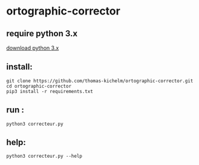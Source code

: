 # ortographic-corrector
## require python 3.x
[download python 3.x](https://www.python.org/downloads/ "download python 3.x")
## install:
```shell
git clone https://github.com/thomas-kichelm/ortographic-corrector.git
cd ortographic-corrector
pip3 install -r requirements.txt
```
## run :
```shell
python3 correcteur.py
```
## help:
```shell
python3 correcteur.py --help
```
